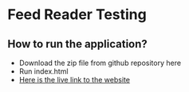 <h1>Feed Reader Testing</h1>

<h2>How to run the application?</h2>

<ul>
    <li>Download the zip file from github repository here</li>
    <li>Run index.html</li>
    <li><a href="https://github.com/lucasparreiras/frontend-nanodegree-feedreader">Here is the live link to the website</a></li>
</ul>